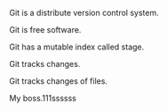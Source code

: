 Git is a distribute version control system.

Git is free software.

Git has a mutable index called stage.

Git tracks changes.

Git tracks changes of files.

My boss.111ssssss